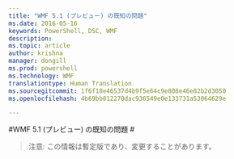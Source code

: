 ```yaml
---
title: "WMF 5.1 (プレビュー) の既知の問題"
ms.date: 2016-05-16
keywords: PowerShell, DSC, WMF
description: 
ms.topic: article
author: krishna
manager: dongill
ms.prod: powershell
ms.technology: WMF
translationtype: Human Translation
ms.sourcegitcommit: 1f6f18e46537d4b9f5e64c9e808e46e82b2d3050
ms.openlocfilehash: 4b69bb012270dac936549e0e133731a53064629e

---
```


#WMF 5.1 (プレビュー) の既知の問題 #

> 注意: この情報は暫定版であり、変更することがあります。



<!--HONumber=Jul16_HO1-->


